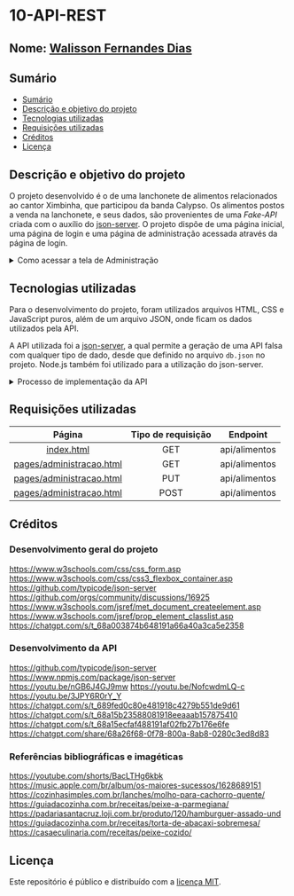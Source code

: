 # 10-API-REST

## Nome: [Walisson Fernandes Dias](https://github.com/Murynga)

## Sumário

- [Sumário](#sumário)
- [Descrição e objetivo do projeto](#descrição-e-objetivo-do-projeto)
- [Tecnologias utilizadas](#tecnologias-utilizadas)
- [Requisições utilizadas](#requisições-utilizadas)
- [Créditos](#créditos)
- [Licença](#licença)

## Descrição e objetivo do projeto

O projeto desenvolvido é o de uma lanchonete de alimentos relacionados ao cantor Ximbinha, que participou da banda Calypso. Os alimentos postos a venda na lanchonete, e seus dados, são provenientes de uma *Fake-API* criada com o auxílio do [json-server](https://github.com/typicode/json-server). O projeto dispõe de uma página inicial, uma página de login e uma página de administração acessada através da página de login.

<details>
  <summary>Como acessar a tela de Administração</summary>
  
  Para acessar a tela de administração, você deve digitar os seguintes nome de  usuário e senha nos respectivos espaços:

  > - Nome de usuário: Cledivan
  > - Senha: Calypso99

  Nela, você pode clicar em um dos alimentos na lista de alimentos para selecioná-lo, e logo em seguida, possui duas opções:

  - Clicar em `Alterar dados`, o que substituirá os dados do alimento selecionado pelos dados inseridos nos respectivos campos;

  - Clicar em `Adicionar novo alimento`, o que adicionará um novo alimento com todos os dados inseridos nos respectivos campos.

  ---
</details>

## Tecnologias utilizadas

Para o desenvolvimento do projeto, foram utilizados arquivos HTML, CSS e JavaScript puros, além de um arquivo JSON, onde ficam os dados utilizados pela API.

A API utilizada foi a [json-server](https://github.com/typicode/json-server), a qual permite a geração de uma API falsa com qualquer tipo de dado, desde que definido no arquivo `db.json` no projeto. Node.js também foi utilizado para a utilização do json-server.

<details>
  <summary>Processo de implementação da API</summary>
  
  Primeiro, foi instalado o *json-server* no projeto, utilizando o seguinte comando no terminal:

  `npm install json-server`

  Depois, foi criado um arquivo *db.json*, o qual foi preenchido com os dados necessários:

  ``` json
  {
    "alimentos": [
        { 
            "id": "1",
            "nome": "Estrela Dourada",
            "ingredientes": "1 salsicha, molho de tomate, cebola, alho, milho verde e o tempero da casa",
            "preco": "R$ 8,00",
            "imagem": "https://cozinhasimples.com.br/wp-content/uploads/cachorro-quente-cozinha-simples.jpg"
        },

        ...
    ]
  }
  ```

  Com os dados da API prontos, deve-se voltar ao terminal e digitar:

  `npx json-server json/db.json`
  
  > [!IMPORTANT]
  > `npx` procura e executa o arquivo pedido, `json-server` inicia o servidor, e `json/db.json` é o caminho para o nosso arquivo JSON.

  Depois disso, nossa API vai estar *visível* na porta *localhost:3000*, onde podemos vê-la funcionando para teste.

  Agora, para que seja possível fazer o *deploy* do site, na Vercel, com a API funcionando, foi necessário criar um arquivo `server.js`, que cria um servidor de onde acessar os dados da API, e um arquivo de configuração, `vercel.json`, para que a Vercel encontre e execute adequadamente o servidor. Também foi necessário alterar a porta usada no arquivo `main.js`, para uso adequado da Vercel.

  ---
</details>

## Requisições utilizadas

| Página | Tipo de requisição | Endpoint |
| :---: | :---: | :---: |
| [index.html](/index.html) | GET | api/alimentos |
| [pages/administracao.html](/pages/administracao.html) | GET | api/alimentos |
| [pages/administracao.html](/pages/administracao.html) | PUT | api/alimentos |
| [pages/administracao.html](/pages/administracao.html) | POST | api/alimentos |

## Créditos

### Desenvolvimento geral do projeto

https://www.w3schools.com/css/css_form.asp
https://www.w3schools.com/css/css3_flexbox_container.asp
https://github.com/typicode/json-server
https://github.com/orgs/community/discussions/16925
https://www.w3schools.com/jsref/met_document_createelement.asp
https://www.w3schools.com/jsref/prop_element_classlist.asp
https://chatgpt.com/s/t_68a003874b648191a66a40a3ca5e2358

### Desenvolvimento da API

https://github.com/typicode/json-server
https://www.npmjs.com/package/json-server
https://youtu.be/nGB6J4GJ9mw
https://youtu.be/NofcwdmLQ-c
https://youtu.be/3JPY6R0rY_Y
https://chatgpt.com/s/t_689fed0c80e481918c4279b551de9d61
https://chatgpt.com/s/t_68a15b23588081918eeaaab157875410
https://chatgpt.com/s/t_68a15ecfaf488191af02fb27b176e6fe  
https://chatgpt.com/share/68a26f68-0f78-800a-8ab8-0280c3ed8d83

### Referências bibliográficas e imagéticas

https://youtube.com/shorts/BacLTHg6kbk
https://music.apple.com/br/album/os-maiores-sucessos/1628689151
https://cozinhasimples.com.br/lanches/molho-para-cachorro-quente/
https://guiadacozinha.com.br/receitas/peixe-a-parmegiana/
https://padariasantacruz.loji.com.br/produto/120/hamburguer-assado-und
https://guiadacozinha.com.br/receitas/torta-de-abacaxi-sobremesa/
https://casaeculinaria.com/receitas/peixe-cozido/

## Licença

Este repositório é público e distribuído com a [licença MIT](/LICENSE).